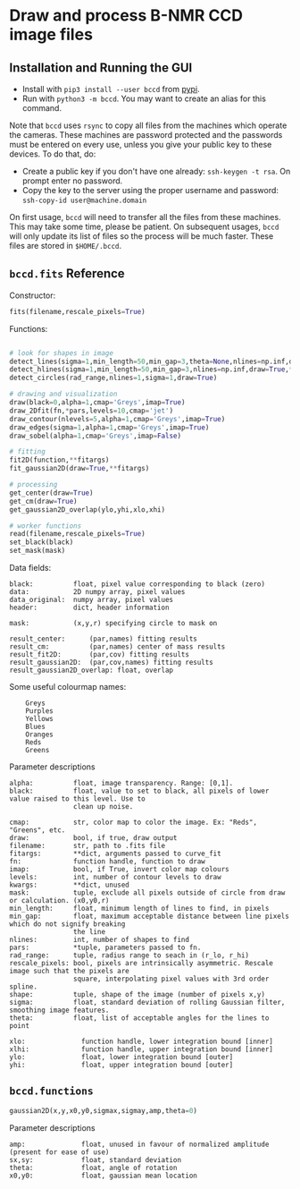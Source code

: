 # Draw and process B-NMR CCD image files

## Installation and Running the GUI

* Install with `pip3 install --user bccd` from [pypi](https://pypi.org/project/bccd/). 
* Run with `python3 -m bccd`. You may want to create an alias for this command. 

Note that `bccd` uses `rsync` to copy all files from the machines which operate the cameras. These machines are password protected and the passwords must be entered on every use, unless you give your public key to these devices. To do that, do:

* Create a public key if you don't have one already: `ssh-keygen -t rsa`. On prompt enter no password. 
* Copy the key to the server using the proper username and password: `ssh-copy-id user@machine.domain`

On first usage, `bccd` will need to transfer all the files from these machines. This may take some time, please be patient. On subsequent usages, `bccd` will only update its list of files so the process will be much faster. These files are stored in `$HOME/.bccd`.

## `bccd.fits` Reference

Constructor: 

```python
fits(filename,rescale_pixels=True)
```

Functions: 
    
```python

# look for shapes in image
detect_lines(sigma=1,min_length=50,min_gap=3,theta=None,nlines=np.inf,draw=True)
detect_hlines(sigma=1,min_length=50,min_gap=3,nlines=np.inf,draw=True,**kwargs)
detect_circles(rad_range,nlines=1,sigma=1,draw=True)

# drawing and visualization
draw(black=0,alpha=1,cmap='Greys',imap=True)
draw_2Dfit(fn,*pars,levels=10,cmap='jet')
draw_contour(nlevels=5,alpha=1,cmap='Greys',imap=True)
draw_edges(sigma=1,alpha=1,cmap='Greys',imap=True) 
draw_sobel(alpha=1,cmap='Greys',imap=False)

# fitting
fit2D(function,**fitargs)
fit_gaussian2D(draw=True,**fitargs)

# processing
get_center(draw=True)
get_cm(draw=True)
get_gaussian2D_overlap(ylo,yhi,xlo,xhi)

# worker functions
read(filename,rescale_pixels=True)
set_black(black)
set_mask(mask)
```

Data fields:

```
black:          float, pixel value corresponding to black (zero)
data:           2D numpy array, pixel values
data_original:  numpy array, pixel values
header:         dict, header information

mask:           (x,y,r) specifying circle to mask on

result_center:      (par,names) fitting results
result_cm:          (par,names) center of mass results
result_fit2D:       (par,cov) fitting results
result_gaussian2D:  (par,cov,names) fitting results
result_gaussian2D_overlap: float, overlap
```

Some useful colourmap names:

```
    Greys
    Purples
    Yellows
    Blues
    Oranges
    Reds
    Greens
```

Parameter descriptions

```
alpha:          float, image transparency. Range: [0,1].
black:          float, value to set to black, all pixels of lower value raised to this level. Use to
                clean up noise. 

cmap:           str, color map to color the image. Ex: "Reds", "Greens", etc.
draw:           bool, if true, draw output
filename:       str, path to .fits file
fitargs:        **dict, arguments passed to curve_fit
fn:             function handle, function to draw
imap:           bool, if True, invert color map colours
levels:         int, number of contour levels to draw
kwargs:         **dict, unused
mask:           tuple, exclude all pixels outside of circle from draw or calculation. (x0,y0,r)
min_length:     float, minimum length of lines to find, in pixels
min_gap:        float, maximum acceptable distance between line pixels which do not signify breaking
                the line
nlines:         int, number of shapes to find
pars:           *tuple, parameters passed to fn. 
rad_range:      tuple, radius range to seach in (r_lo, r_hi)
rescale_pixels: bool, pixels are intrinsically asymmetric. Rescale image such that the pixels are 
                square, interpolating pixel values with 3rd order spline. 
shape:          tuple, shape of the image (number of pixels x,y)
sigma:          float, standard deviation of rolling Gaussian filter, smoothing image features.
theta:          float, list of acceptable angles for the lines to point

xlo:              function handle, lower integration bound [inner]
xlhi:             function handle, upper integration bound [inner]
ylo:              float, lower integration bound [outer]
yhi:              float, upper integration bound [outer]
```



## `bccd.functions`

```python
gaussian2D(x,y,x0,y0,sigmax,sigmay,amp,theta=0)
```

Parameter descriptions

```
amp:              float, unused in favour of normalized amplitude (present for ease of use)
sx,sy:            float, standard deviation
theta:            float, angle of rotation                  
x0,y0:            float, gaussian mean location
```
